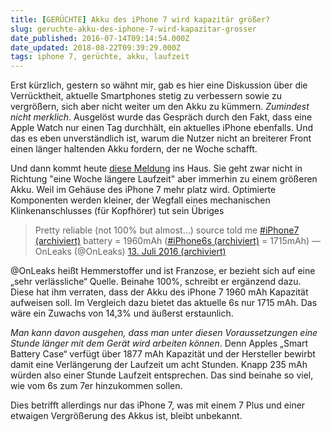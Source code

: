 ```yaml
---
title: [GERÜCHTE] Akku des iPhone 7 wird kapazitär größer?
slug: geruchte-akku-des-iphone-7-wird-kapazitar-grosser
date_published: 2016-07-14T09:14:54.000Z
date_updated: 2018-08-22T09:39:29.000Z
tags: iphone 7, gerüchte, akku, laufzeit
---
```


Erst kürzlich, gestern so wähnt mir, gab es hier eine Diskussion über die Verrücktheit, aktuelle Smartphones stetig zu verbessern sowie zu vergrößern, sich aber nicht weiter um den Akku zu kümmern. *Zumindest nicht merklich*. Ausgelöst wurde das Gespräch durch den Fakt, dass eine Apple Watch nur einen Tag durchhält, ein aktuelles iPhone ebenfalls. Und das es eben unverständlich ist, warum die Nutzer nicht an breiterer Front einen länger haltenden Akku fordern, der ne Woche schafft. 

Und dann kommt heute [diese Meldung](http://www.maclife.de/news/akku-des-iphone-7-wird-viel-groesser-10080081.html) ins Haus. Sie geht zwar nicht in Richtung "eine Woche längere Laufzeit" aber immerhin zu einem größeren Akku. Weil im Gehäuse des iPhone 7 mehr platz wird. Optimierte Komponenten werden kleiner, der Wegfall eines mechanischen Klinkenanschlusses (für Kopfhörer) tut sein Übriges

> Pretty reliable (not 100% but almost...) source told me [#iPhone7 (archiviert)](http://web.archive.org/web/20160708195852/https://twitter.com/hashtag/iPhone7?src=hash) battery = 1960mAh ([#iPhone6s (archiviert)](http://web.archive.org/web/20160610232711/https://twitter.com/hashtag/iPhone6s?src=hash) = 1715mAh)
> — OnLeaks (@OnLeaks) [13. Juli 2016 (archiviert)](http://web.archive.org/web/20160902140209/https://twitter.com/OnLeaks/status/753173454074019840)

@OnLeaks heißt Hemmerstoffer und ist Franzose, er bezieht sich auf eine „sehr verlässliche“ Quelle. Beinahe 100%, schreibt er ergänzend dazu. Diese hat ihm verraten, dass der Akku des iPhone 7 1960 mAh Kapazität aufweisen soll. Im Vergleich dazu bietet das aktuelle 6s nur 1715 mAh. Das wäre ein Zuwachs von 14,3% und äußerst erstaunlich.

*Man kann davon ausgehen, dass man unter diesen Voraussetzungen eine Stunde länger mit dem Gerät wird arbeiten können*. Denn Apples „Smart Battery Case“ verfügt über 1877 mAh Kapazität und der Hersteller bewirbt damit eine Verlängerung der Laufzeit um acht Stunden. Knapp 235 mAh würden also einer Stunde Laufzeit entsprechen. Das sind beinahe so viel, wie vom 6s zum 7er hinzukommen sollen.

Dies betrifft allerdings nur das iPhone 7, was mit einem 7 Plus und einer etwaigen Vergrößerung des Akkus ist, bleibt unbekannt.
